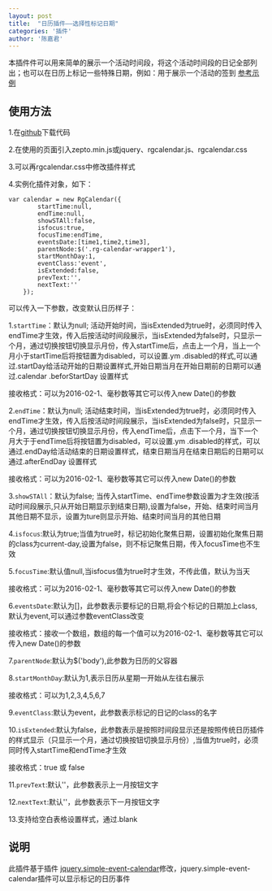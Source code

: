 ```yaml
---
layout: post
title:  "日历插件——选择性标记日期"
categories: '插件'
author: '陈嘉君'
---
```


本插件件可以用来简单的展示一个活动时间段，将这个活动时间段的日记全部列出；也可以在日历上标记一些特殊日期，例如：用于展示一个活动的签到
[参考示例](http://chenjiaj.github.io/RgCalender/)

## 使用方法

1.在[github](https://github.com/chenjiaj/RgCalender)下载代码

2.在使用的页面引入zepto.min.js或jquery、rgcalendar.js、rgcalendar.css

3.可以再rgcalendar.css中修改插件样式

4.实例化插件对象，如下：

    var calendar = new RgCalendar({
            startTime:null,
            endTime:null,
            showSTAll:false,
            isfocus:true,
            focusTime:endTime,
            eventsDate:[time1,time2,time3],
            parentNode:$('.rg-calendar-wrapper1'),
            startMonthDay:1,
            eventClass:'event',
            isExtended:false,
            prevText:'',
            nextText:''
        });

可以传入一下参数，改变默认日历样子：

1.`startTime`：默认为null;
活动开始时间，当isExtended为true时，必须同时传入endTime才生效，传入后按活动时间段展示，当isExtended为false时，只显示一个月，通过切换按钮切换显示月份，传入startTime后，点击上一个月，当上一个月小于startTime后将按钮置为disabled，可以设置.ym .disabled的样式,可以通过.startDay给活动开始的日期设置样式,开始日期当月在开始日期前的日期可以通过.calendar .beforStartDay 设置样式

接收格式：可以为2016-02-1、毫秒数等其它可以传入new Date()的参数

2.`endTime`：默认为null;
活动结束时间，当isExtended为true时，必须同时传入endTime才生效，传入后按活动时间段展示，当isExtended为false时，只显示一个月，通过切换按钮切换显示月份，传入endTime后，点击下一个月，当下一个月大于于endTime后将按钮置为disabled，可以设置.ym .disabled的样式，可以通过.endDay给活动结束的日期设置样式，结束日期当月在结束日期后的日期可以通过.afterEndDay 设置样式

接收格式：可以为2016-02-1、毫秒数等其它可以传入new Date()的参数

3.`showSTAll`：默认为false;
当传入startTime、endTime参数设置为才生效(按活动时间段展示,只从开始日期显示到结束日期),设置为false，开始、结束时间当月其他日期不显示，设置为ture则显示开始、结束时间当月的其他日期

4.`isfocus`:默认为true;当值为true时，标记初始化聚焦日期，设置初始化聚焦日期的class为current-day,设置为false，则不标记聚焦日期，传入focusTime也不生效

5.`focusTime`:默认值null,当isfocus值为true时才生效，不传此值，默认为当天

接收格式：可以为2016-02-1、毫秒数等其它可以传入new Date()的参数

6.`eventsDate`:默认为[]，此参数表示要标记的日期,将会个标记的日期加上class,默认为event,可以通过参数eventClass改变

接收格式：接收一个数组，数组的每一个值可以为2016-02-1、毫秒数等其它可以传入new Date()的参数

7.`parentNode`:默认为$('body'),此参数为日历的父容器

8.`startMonthDay`:默认为1,表示日历从星期一开始从左往右展示

接收格式：可以为1,2,3,4,5,6,7

9.`eventClass`:默认为event，此参数表示标记的日记的class的名字

10.`isExtended`:默认为false，此参数表示是按照时间段显示还是按照传统日历插件的样式显示（只显示一个月，通过切换按钮切换显示月份）,当值为true时，必须同时传入startTime和endTime才生效

接收格式：true 或 false

11.`prevText`:默认''，此参数表示上一月按钮文字

12.`nextText`:默认''，此参数表示下一月按钮文字

13.支持给空白表格设置样式，通过.blank

## 说明

此插件基于插件 [jquery.simple-event-calendar](https://github.com/philipehsing/jQuery.Simple-Event-Calendar)修改，jquery.simple-event-calendar插件可以显示标记的日历事件
